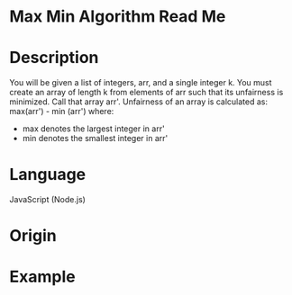 # Max Min Algorithm Read Me

# Description

You will be given a list of integers, arr, and a single integer k. You must create an array of length k from elements of arr such that its unfairness is minimized. Call that array arr'. Unfairness of an array is calculated as:
max(arr') - min (arr')
where:
- max denotes the largest integer in arr'
- min denotes the smallest integer in arr'

# Language

JavaScript (Node.js)

# Origin

# Example